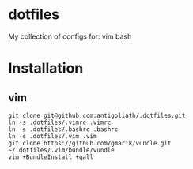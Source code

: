 # dotfiles 

My collection of configs for:
vim
bash

# Installation
## vim
    git clone git@github.com:antigoliath/.dotfiles.git
    ln -s .dotfiles/.vimrc .vimrc
    ln -s .dotfiles/.bashrc .bashrc
    ln -s .dotfiles/.vim .vim
    git clone https://github.com/gmarik/vundle.git ~/.dotfiles/.vim/bundle/vundle
    vim +BundleInstall +qall

